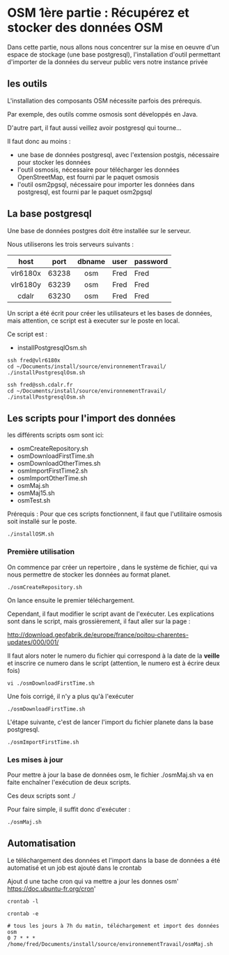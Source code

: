 

# OSM 1ère partie : Récupérez et stocker des données OSM

Dans cette partie, nous allons nous concentrer sur la mise en oeuvre d'un espace de stockage (une base postgresql), l'installation d'outil permettant d'importer de la données du serveur public vers notre instance privée

## les outils

L'installation des composants OSM nécessite parfois des prérequis.

Par exemple, des outils comme osmosis sont développés en Java.

D'autre part, il faut aussi veillez  avoir postgresql qui tourne...

Il faut donc au moins :

  - une base de données postgresql, avec l'extension postgis, nécessaire pour stocker les données
  - l'outil osmosis, nécessaire pour télécharger les données OpenStreetMap, est fourni par le paquet osmosis
  - l'outil osm2pgsql, nécessaire pour importer les données dans postgresql, est fourni par le paquet osm2pgsql

## La base postgresql

Une base de données postgres doit être installée sur le serveur.

Nous utiliserons les trois serveurs suivants :

|       host      |       port     |   dbname   |   user  | password |
|:---------------:|:--------------:|:----------:|:-------:|----------|
|     vlr6180x    |      63238     |     osm    |   Fred  |   Fred   |
|     vlr6180y    |      63239     |     osm    |   Fred  |   Fred   |
|       cdalr     |      63230     |     osm    |   Fred  |   Fred   |

Un script a été écrit pour créer les utilisateurs et les bases de données, mais attention, ce script est à executer sur le poste en local.

Ce script est :
 - installPostgresqlOsm.sh

```
ssh fred@vlr6180x
cd ~/Documents/install/source/environnementTravail/
./installPostgresqlOsm.sh
```
```
ssh fred@ssh.cdalr.fr
cd ~/Documents/install/source/environnementTravail/
./installPostgresqlOsm.sh
```

## Les scripts pour l'import des données

les différents scripts osm sont ici:
 - osmCreateRepository.sh
 - osmDownloadFirstTime.sh
 - osmDownloadOtherTimes.sh
 - osmImportFirstTime2.sh
 - osmImportOtherTime.sh
 - osmMaj.sh
 - osmMaj15.sh
 - osmTest.sh


Prérequis :
Pour que ces scripts fonctionnent, il faut que l'utilitaire osmosis soit installé sur le poste.

```
./installOSM.sh
```

### Première utilisation
On commence par créer un repertoire , dans le système de fichier, qui va nous permettre de stocker les données au format planet.

```
./osmCreateRepository.sh
```

On lance ensuite le premier téléchargement.

Cependant, il faut modifier le script avant de l'exécuter. Les explications sont dans le script, mais grossièrement, il faut aller sur la page :

http://download.geofabrik.de/europe/france/poitou-charentes-updates/000/001/

Il faut alors noter le numero du fichier qui correspond à la date de la **veille** et inscrire ce numero dans le script
(attention, le numero est à écrire deux fois)

```
vi ./osmDownloadFirstTime.sh
```

Une fois corrigé, il n'y a plus qu'à l'exécuter

```
./osmDownloadFirstTime.sh
```

L'étape suivante, c'est de lancer l'import du fichier planete dans la base postgresql.

```
./osmImportFirstTime.sh
```


### Les mises à jour

Pour mettre à jour la base de données osm,
le fichier ./osmMaj.sh va en faite enchaîner l'exécution de deux scripts.

Ces deux scripts sont
./


Pour faire simple, il suffit donc d'exécuter :

```
./osmMaj.sh
```


## Automatisation

Le téléchargement des données et l'import dans la base de données a été automatisé et un job est ajouté dans le crontab

Ajout d une tache cron qui va mettre a jour les donnes osm'
https://doc.ubuntu-fr.org/cron'

```
crontab -l
```
```
crontab -e
```
```
# tous les jours à 7h du matin, téléchargement et import des données osm
0 7 * * * /home/fred/Documents/install/source/environnementTravail/osmMaj.sh
```
